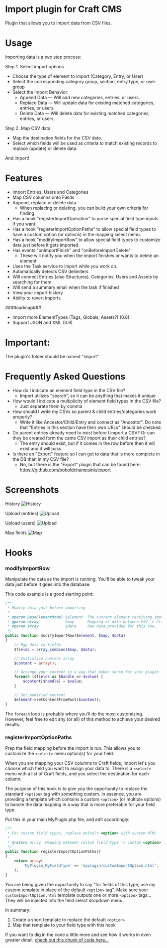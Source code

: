Import plugin for Craft CMS
=================

Plugin that allows you to import data from CSV files.

Usage
=================
Importing data is a two step process:

Step 1. Select import options
- Choose the type of element to import (Category, Entry, or User)
- Select the corresponding category group, section, entry type, or user group
- Select the Import Behavior:
    - Append Data — Will add new categories, entries, or users.
    - Replace Data — Will update data for existing matched categories, entries, or users.
    - Delete Data — Will delete data for existing matched categories, entries, or users.

Step 2. Map CSV data
- Map the destination fields for the CSV data.
- Select which fields will be used as criteria to match existing records to replace (update) or delete data.

And import!

Features
=================
 - Import Entries, Users and Categories
 - Map CSV columns onto Fields
 - Append, replace or delete data
   - When replacing or deleting, you can build your own criteria for finding
 - Has a hook "registerImportOperation" to parse special field type inputs if you want.
 - Has a hook "registerImportOptionPaths" to allow special field types to have a custom option (or options) in the mapping select menu.
 - Has a hook "modifyImportRow" to allow special field types to customize data just before it gets imported.
 - Has events "onImportFinish" and "onBeforeImportDelete"
   - These will notify you when the import finishes or wants to delete an element
 - Uses the Task service to import while you work on.
 - Automatically detects CSV delimiters
 - Will connect Entries (also Structures), Categories, Users and Assets by searching for them
 - Will send a summary email when the task if finished
 - View your import history
 - Ability to revert imports

###Roadmap###
 - Import more ElementTypes (Tags, Globals, Assets?) (0.8)
 - Support JSON and XML (0.9)

Important:
=================
The plugin's folder should be named "import"

Frequently Asked Questions
=================
- How do I indicate an element field type in the CSV file?
	- Import utilizes "search", so it can be anything that makes it unique
- How would I indicate a multiplicity of element field types in the CSV file?
	- Just separate them by comma
- How should I write my CSVs so parent & child entries/categories work properly?
	- Write it like Ancestor/Child/Entry and connect as "Ancestor". Do note that "Entries in this section have their own URLs" should be checked.
- Do parent entries already need to exist before I import a CSV? Or can they be created form the came CSV import as their child entries?
	- The entry should exist, but if it comes in the row before then it will exist and it will pass.
- Is there an "Export" feature so I can get to data that is more complete in the DB than in my CSV file?
	- No, but there is the "Export" plugin that can be found here: https://github.com/boboldehampsink/export

Screenshots
=================
History
![History](https://raw.githubusercontent.com/boboldehampsink/CraftImportPlugin/gh-pages/images/history.png)

Upload (entries)
![Upload](https://raw.githubusercontent.com/boboldehampsink/CraftImportPlugin/gh-pages/images/entries.png)

Upload (users)
![Upload](https://raw.githubusercontent.com/boboldehampsink/CraftImportPlugin/gh-pages/images/users.png)

Map fields
![Map](https://raw.githubusercontent.com/boboldehampsink/CraftImportPlugin/gh-pages/images/map.png)

Hooks
=================
### modifyImportRow

Manipulate the data as the import is running. You'll be able to tweak your data just before it goes into the database.

This code example is a good starting point:

```php
/**
 * Modify data just before importing
 *
 * @param BaseElementModel $element  The current element receiving import data.
 * @param array            $map      Mapping of data between CSV -> Craft fields.
 * @param array            $data     Raw data provided for this row.
 */
public function modifyImportRow($element, $map, $data)
{
    // Map data to fields
    $fields = array_combine($map, $data);

    // Initialize content array
    $content = array();

    // Arrange your content in a way that makes sense for your plugin
    foreach ($fields as $handle => $value) {
        $content[$handle] = $value;
    }

    // Set modified content
    $element->setContentFromPost($content);
}
```

The `foreach` loop is probably where you'll do the most customizing. However, feel free to edit any (or all) of this method to achieve your desired results.

### registerImportOptionPaths

Prep the field mapping before the import is run. This allows you to customize the `<select>` menu option(s) for your field.

When you are mapping your CSV columns to Craft fields, Import let's you choose which field you want to assign your data to. There is a `<select>` menu with a list of Craft fields, and you select the destination for each column.

The purpose of this hook is to give you the opportunity to replace the standard `<option>` tag with something custom. In essence, you are providing a template which contains a custom `<option>` (or multiple options) to handle the data mapping in a way that is more preferable for your field type.

Put this in your main MyPlugin.php file, and edit accordingly:

```php
/**
 * For custom field types, replace default <option> with custom HTML
 *
 * @return array  Mapping between custom field type -> custom <option> template
 */
public function registerImportOptionPaths()
{
    return array(
        'MyPlugin_MyFieldType' => 'myplugin/customImportOption.html',
    );
}
```

You are being given the opportunity to say "for fields of this type, use my custom template in place of the default `<option>` tag". Make sure your `customImportOption.html` template outputs one or more `<option>` tags... They will be injected into the field select dropdown menu.

In summary:

 1. Create a short template to replace the default `<option>`
 2. Map that template to your field type with this hook

If you want to dig in the code a little more and see how it works in even greater detail, [check out this chunk of code here...](https://github.com/boboldehampsink/import/blob/00818471336c92d9461e174096a14f3d30b68697/templates/types/entry/_map.twig#L50-L58)
